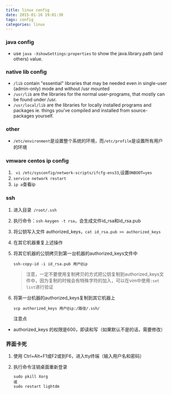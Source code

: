 ```yaml
---
title: linux config
date: 2015-01-16 19:01:30
tags: config
categories: linux
---
```


### java config

- use `java -XshowSettings:properties` to show the java.library.path (and others) value.

### native lib config

- `/lib` contain "essential" libraries that may be needed even in single-user (admin-only) mode and without /usr mounted
- `/usr/lib` are the libraries for the normal user-programs, that mostly can be found under /usr.
- `/usr/local/lib` are the libraries for locally installed programs and packages ie. things you've compiled and installed from source-packages yourself.

### other

- `/etc/environment`是设置整个系统的环境，而`/etc/profile`是设置所有用户的环境 

### vmware centos ip config

1. ` vi /etc/sysconfig/network-scripts/ifcfg-ens33`,设置`ONBOOT=yes`
2. `service network restart `
3. `ip a`查看ip

### ssh

1. 进入目录` /root/.ssh`

2. 执行命令：`ssh-keygen -t rsa`，会生成文件id_rsa和id_rsa.pub

3. 将公钥写入文件 authorized_keys，`cat id_rsa.pub >> authorized_keys`

4. 在其它机器重复上述操作

5. 将其它机器的公钥拷贝到第一台机器的authorized_keys文件中
   
   `ssh-copy-id -i id_rsa.pub 用户@ip`
   
   > 注意，一定不要使用复制拷贝的方式把公钥复制到authorized_keys文件中，因为复制的时候会有特殊字符的加入，可以在vim中使用`:set list`进行验证

6. 将第一台机器的authorized_keys复制到其它机器上
   
   `scp authorized_keys 用户@ip:/路径/.ssh/`
   
   注意点
- authorized_keys 的权限是600，即读和写（如果默认不是的话，需要修改）

### 界面卡死

1. 使用 Ctrl+Alt+F1或F2或到F6，进入tty终端（输入用户名和密码）

2. 执行命令注销桌面重新登录
   
   ```shell
   sudo pkill Xorg
   或
   sudo restart lightdm
   ```